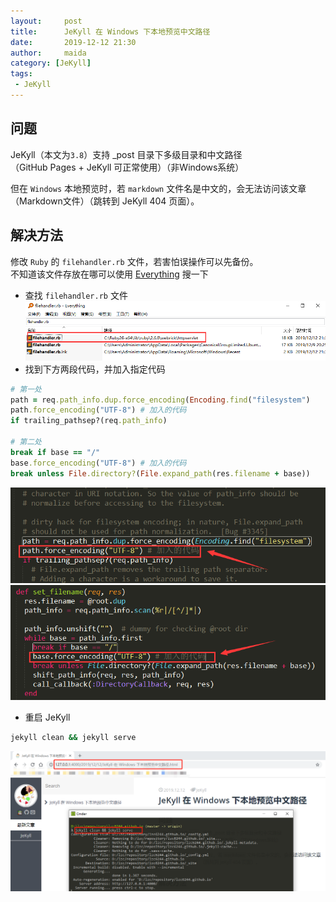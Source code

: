 ```yaml
---
layout:     post
title:      JeKyll 在 Windows 下本地预览中文路径
date:       2019-12-12 21:30
author:     maida
category: [JeKyll]
tags:
 - JeKyll
---
```


## 问题  

JeKyll（本文为`3.8`）支持 _post 目录下多级目录和中文路径  
（GitHub Pages + JeKyll 可正常使用）（非Windows系统）  

但在 `Windows` 本地预览时，若 `markdown` 文件名是中文的，会无法访问该文章（Markdown文件）（跳转到 JeKyll 404 页面）。  

## 解决方法

修改 `Ruby` 的 `filehandler.rb` 文件，若害怕误操作可以先备份。  
不知道该文件存放在哪可以使用 [Everything](https://www.voidtools.com/zh-cn/) 搜一下
- 查找 `filehandler.rb` 文件  
![查找filehandler.rb](/imgs/JeKyll/2019/12122130_01.png)
- 找到下方两段代码，并加入指定代码

```ruby
# 第一处
path = req.path_info.dup.force_encoding(Encoding.find("filesystem")
path.force_encoding("UTF-8") # 加入的代码
if trailing_pathsep?(req.path_info)  

# 第二处
break if base == "/"
base.force_encoding("UTF-8") # 加入的代码
break unless File.directory?(File.expand_path(res.filename + base))
```

![第一处](/imgs/JeKyll/2019/12122130_02.png)  
![第二处](/imgs/JeKyll/2019/12122130_03.png)
- 重启 JeKyll 

```bash
jekyll clean && jekyll serve
```

![效果图](/imgs/JeKyll/2019/12122130_04.png)